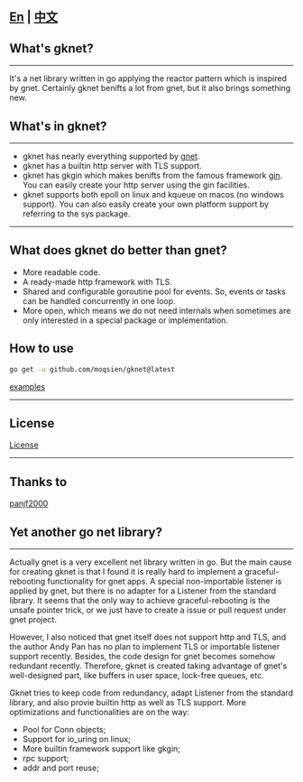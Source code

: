 [En](https://github.com/moqsien/gknet) | [中文](https://github.com/moqsien/gknet/blob/main/docs/ReadMe_CN.md)
---------------------------
## What's gknet?

---------------------------
It's a net library written in go applying the reactor pattern which is inspired by gnet. 
Certainly gknet benifts a lot from gnet, but it also brings something new.

## What's in gknet?

---------------------------
- gknet has nearly everything supported by [gnet](https://github.com/panjf2000/gnet).
- gknet has a builtin http server with TLS support.
- gknet has gkgin which makes benifts from the famous framework [gin](https://github.com/gin-gonic/gin). You can easily create your http server using the gin facilities.
- gknet supports both epoll on linux and kqueue on macos (no windows support). You can also easily create your own platform support by referring to the sys package.

---------------------------
## What does gknet do better than gnet?
- More readable code. 
- A ready-made http framework with TLS.
- Shared and configurable goroutine pool for events. So, events or tasks can be handled concurrently in one loop.
- More open, which means we do not need internals when sometimes are only interested in a special package or implementation.

## How to use
```bash
go get -u github.com/moqsien/gknet@latest
```
[examples](https://github.com/moqsien/gknet/tree/main/examples)

---------------------------
## License
[License](https://github.com/moqsien/gknet/blob/main/LICENSE)

---------------------------
## Thanks to
[panjf2000](https://github.com/panjf2000)

## Yet another go net library?
------------------------------
Actually gnet is a very excellent net library written in go. But the main cause for creating gknet is that I found it is really hard to implement 
a graceful-rebooting functionality for gnet apps. A special non-importable listener is applied by gnet, but there is no adapter for a Listener
from the standard library. It seems that the only way to achieve graceful-rebooting is the unsafe pointer trick, or we just have to create 
a issue or pull request under gnet project.

However, I also noticed that gnet itself does not support http and TLS, and the author Andy Pan has no plan to implement TLS or importable 
listener support recently. Besides, the code design for gnet becomes somehow redundant recently. Therefore, gknet is created taking advantage 
of gnet's well-designed part, like buffers in user space, lock-free queues, etc.

Gknet tries to keep code from redundancy, adapt Listener from the standard library, and also provie builtin http as well as TLS support.
More optimizations and functionalities are on the way:

- Pool for Conn objects;
- Support for io_uring on linux;
- More builtin framework support like gkgin;
- rpc support;
- addr and port reuse;
